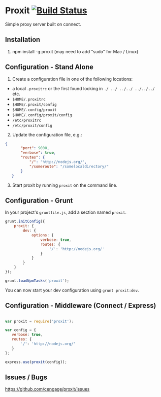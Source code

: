 Proxit [![Build Status](https://travis-ci.org/cengage/proxit.svg?branch=master)](https://travis-ci.org/cengage/proxit)
======

Simple proxy server built on connect.

## Installation

1. npm install -g proxit (may need to add "sudo" for Mac / Linux)

## Configuration - Stand Alone

1. Create a configuration file in one of the following locations:
  * a local `.proxitrc` or the first found looking in `./ ../ ../../ ../../../` etc.
  * `$HOME/.proxitrc`
  * `$HOME/.proxit/config`
  * `$HOME/.config/proxit`
  * `$HOME/.config/proxit/config`
  * `/etc/proxitrc`
  * `/etc/proxit/config`

2. Update the configuration file, e.g.:

 ```json
{
    	"port": 9000,
    	"verbose": true,
    	"routes": {
	    	"/": "http://nodejs.org/",
	        "/someroute": "/somelocaldirectory/"
	    }
	}
```

3. Start proxit by running `proxit` on the command line.

## Configuration - Grunt

In your project's `gruntfile.js`, add a section named `proxit`.

```js
grunt.initConfig({
    proxit: {
        dev: {
            options: {
                verbose: true,
                routes: {
                    '/': 'http://nodejs.org/'
                }
            }
        }
    }
});

grunt.loadNpmTasks('proxit');

```

You can now start your dev configuration using `grunt proxit:dev`.

## Configuration - Middleware (Connect / Express)

```js

var proxit = require('proxit');

var config = {
   verbose: true,
   routes: {
       '/': 'http://nodejs.org/'
   }
};

express.use(proxit(config));

```

## Issues / Bugs

https://github.com/cengage/proxit/issues

